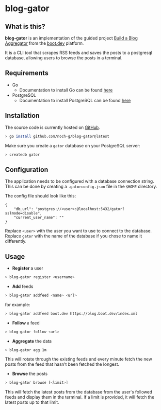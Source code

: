 # blog-gator

## What is this?

**blog-gator** is an implementation of the guided project [Build a Blog Aggregator](https://www.boot.dev/courses/build-blog-aggregator) from the [boot.dev](https://www.boot.dev) platform.

It is a CLI tool that scrapes RSS feeds and saves the posts to a postgresql database, allowing users to browse the posts in a terminal.


## Requirements

- Go
  - Documentation to install Go can be found [here](https://go.dev/doc/install)
- PostgreSQL
  - Documentation to install PostgreSQL can be found [here](https://www.postgresql.org/download/)

## Installation

The source code is currently hosted on [GitHub](https://www.github.com/noch-g/blog-gator).

```bash
> go install github.com/noch-g/blog-gator@latest
```

Make sure you create a `gator` database on your PostgreSQL server:
```bash
> createdb gator
```

## Configuration
The application needs to be configured with a database connection string. This can be done by creating a `.gatorconfig.json` file in the `$HOME` directory.


The config file should look like this:

```
{
    "db_url": "postgres://<user>:@localhost:5432/gator?sslmode=disable",
    "current_user_name": ""
}
```
Replace `<user>` with the user you want to use to connect to the database.
Replace `gator` with the name of the database if you chose to name it differently.



## Usage

- **Register** a user
```bash
> blog-gator register <username>
```

- **Add** feeds
```bash
> blog-gator addfeed <name> <url>
```
for example:
```bash
> blog-gator addfeed boot.dev https://blog.boot.dev/index.xml
```

- **Follow** a feed
```bash
> blog-gator follow <url>
```

- **Aggregate** the data
```bash
> blog-gator agg 1m
```
This will rotate through the existing feeds and every minute fetch the new posts from the feed that hasn't been fetched the longest.

- **Browse** the posts
```bash
> blog-gator browse [<limit>]
```
This will fetch the latest posts from the database from the user's followed feeds and display them in the terminal. If a limit is provided, it will fetch the latest posts up to that limit.
